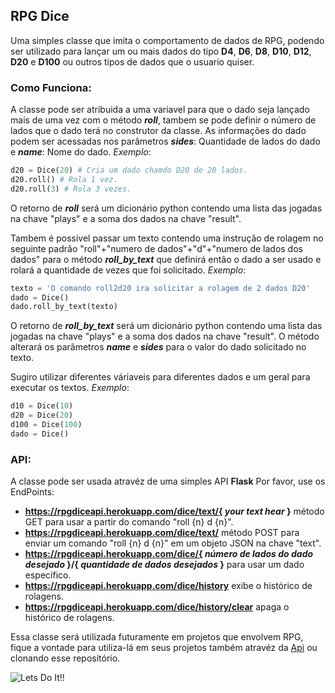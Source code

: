 ## RPG Dice

Uma simples classe que imita o comportamento de dados de RPG, podendo ser utilizado para lançar um ou mais dados do tipo **D4**, **D6**, **D8**, **D10**, **D12**, **D20** e **D100** ou outros tipos de dados que o usuario quiser.

### Como Funciona:

A classe pode ser atribuida a uma variavel para que o dado seja lançado mais de uma vez com o método **_roll_**, tambem se pode definir o número de lados que o dado terá no construtor da classe. As informações do dado podem ser acessadas nos parâmetros **_sides_**: Quantidade de lados do dado e **_name_**: Nome do dado.
_Exemplo_:

```python
d20 = Dice(20) # Cria um dado chamdo D20 de 20 lados.
d20.roll() # Rola 1 vez.
d20.roll(3) # Rola 3 vezes.
```

O retorno de **_roll_** será um dicionário python contendo uma lista das jogadas na chave "plays" e a soma dos dados na chave "result".

Tambem é possivel passar um texto contendo uma instrução de rolagem no seguinte padrão "roll"+"numero de dados"+"d"+"numero de lados dos dados" para o método **_roll_by_text_** que definirá então o dado a ser usado e rolará a quantidade de vezes que foi solicitado.
_Exemplo_:

```python
texto = 'O comando roll2d20 ira solicitar a rolagem de 2 dados D20'
dado = Dice()
dado.roll_by_text(texto)
```

O retorno de **_roll_by_text_** será um dicionário python contendo uma lista das jogadas na chave "plays" e a soma dos dados na chave "result". O método alterará os parâmetros **_name_** e **_sides_** para o valor do dado solicitado no texto.

Sugiro utilizar diferentes váriaveis para diferentes dados e um geral para executar os textos.
_Exemplo_:

```python
d10 = Dice(10)
d20 = Dice(20)
d100 = Dice(100)
dado = Dice()
```

### API:

A classe pode ser usada atravéz de uma simples API **Flask**
Por favor, use os EndPoints:

- **https://rpgdiceapi.herokuapp.com/dice/text/{ _your text hear_ }** método GET para usar a partir do comando "roll {n} d {n}".
- **https://rpgdiceapi.herokuapp.com/dice/text/** método POST para enviar um comando "roll {n} d {n}" em um objeto JSON na chave "text".
- **https://rpgdiceapi.herokuapp.com/dice/{ _número de lados do dado desejado_ }/{ _quantidade de dados desejados_ }** para usar um dado específico.
- **https://rpgdiceapi.herokuapp.com/dice/history** exibe o histórico de rolagens.
- **https://rpgdiceapi.herokuapp.com/dice/history/clear** apaga o histórico de rolagens.

Essa classe será utilizada futuramente em projetos que envolvem RPG, fique a vontade para utiliza-lá em seus projetos também atravéz da [Api](https://rpgdiceapi.herokuapp.com/ "Api") ou clonando esse repositório.

![Lets Do It!!](https://media1.tenor.com/images/d8d7b003cc98b44d2a4ca87e27f0c304/tenor.gif "Lets Do It!!")
